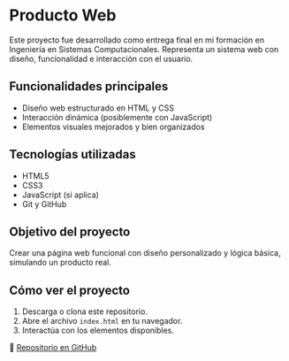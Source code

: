 # Producto Web

Este proyecto fue desarrollado como entrega final en mi formación en Ingeniería en Sistemas Computacionales. Representa un sistema web con diseño, funcionalidad e interacción con el usuario.

## Funcionalidades principales

- Diseño web estructurado en HTML y CSS
- Interacción dinámica (posiblemente con JavaScript)
- Elementos visuales mejorados y bien organizados

## Tecnologías utilizadas

- HTML5
- CSS3
- JavaScript (si aplica)
- Git y GitHub

## Objetivo del proyecto

Crear una página web funcional con diseño personalizado y lógica básica, simulando un producto real.

## Cómo ver el proyecto

1. Descarga o clona este repositorio.
2. Abre el archivo `index.html` en tu navegador.
3. Interactúa con los elementos disponibles.

🔗 [Repositorio en GitHub](https://github.com/MarianoEspinoza1022/Producto_Final)
